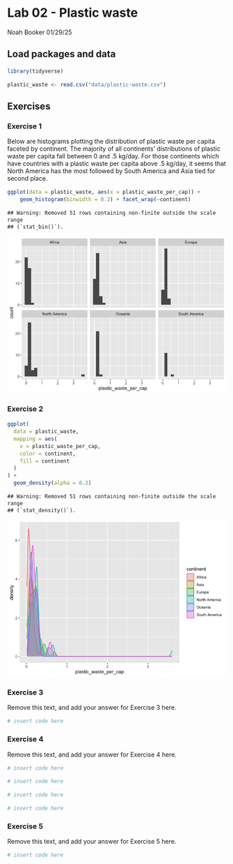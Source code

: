 Lab 02 - Plastic waste
================
Noah Booker
01/29/25

## Load packages and data

``` r
library(tidyverse)
```

``` r
plastic_waste <- read.csv("data/plastic-waste.csv")
```

## Exercises

### Exercise 1

Below are histograms plotting the distribution of plastic waste per
capita faceted by continent. The majority of all continents’
distributions of plastic waste per capita fall between 0 and .5 kg/day.
For those continents which have countries with a plastic waste per
capita above .5 kg/day, it seems that North America has the most
followed by South America and Asia tied for second place.

``` r
ggplot(data = plastic_waste, aes(x = plastic_waste_per_cap)) +
    geom_histogram(binwidth = 0.2) + facet_wrap(~continent)
```

    ## Warning: Removed 51 rows containing non-finite outside the scale range
    ## (`stat_bin()`).

![](lab-02_files/figure-gfm/plastic-waste-continent-1.png)<!-- -->

### Exercise 2

``` r
ggplot(
  data = plastic_waste,
  mapping = aes(
    x = plastic_waste_per_cap,
    color = continent,
    fill = continent
  )
) +
  geom_density(alpha = 0.2)
```

    ## Warning: Removed 51 rows containing non-finite outside the scale range
    ## (`stat_density()`).

![](lab-02_files/figure-gfm/plastic-waste-density-1.png)<!-- -->

### Exercise 3

Remove this text, and add your answer for Exercise 3 here.

``` r
# insert code here
```

### Exercise 4

Remove this text, and add your answer for Exercise 4 here.

``` r
# insert code here
```

``` r
# insert code here
```

``` r
# insert code here
```

``` r
# insert code here
```

### Exercise 5

Remove this text, and add your answer for Exercise 5 here.

``` r
# insert code here
```

